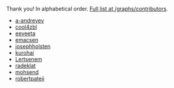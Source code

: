 Thank you! In alphabetical order. [Full list at
/graphs/contributors](https://github.com/philadams/habitica/graphs/contributors).

- [a-andreyev](https://github.com/a-andreyev)
- [cool4zbl](https://github.com/cool4zbl)
- [eeveeta](https://github.com/eeveeta)
- [emacsen](https://github.com/emacsen)
- [josephholsten](https://github.com/josephholsten)
- [kurohai](https://github.com/kurohai)
- [Lertsenem](https://github.com/Lertsenem)
- [radeklat](https://github.com/radeklat)
- [mohsend](https://github.com/mohsend)
- [robertpateii](https://github.com/robertpateii)
